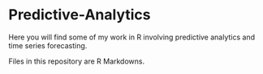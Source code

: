 # Predictive-Analytics

Here you will find some of my work in R involving predictive analytics and time series forecasting.

Files in this repository are R Markdowns.
